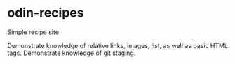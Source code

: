 # odin-recipes
Simple recipe site

Demonstrate knowledge of relative links, images, list, as well as basic HTML tags.
Demonstrate knowledge of git staging. 
